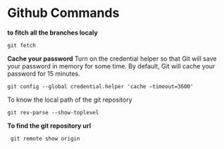 # Github Commands

**to fitch all the branches localy**

```
git fetch
```
**Cache your password**
Turn on the credential helper so that Git will save your password in memory for some time. By default, Git will cache your password for 15 minutes.
```
git config --global credential.helper 'cache –timeout=3600'
```

To know the local path of the git repository
```
git rev-parse --show-toplevel
```

**To find the git repository url**
```
 git remote show origin
```
